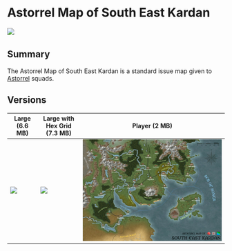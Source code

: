 # Astorrel Map of South East Kardan

<img src="../../images/maps/astorrel-map-of-south-east-kardan/large.jpg" />

## Summary

The Astorrel Map of South East Kardan is a standard issue map given to [Astorrel](../../organisations/astorrel/astorrel.md) squads.

## Versions

| Large (6.6 MB) | Large with Hex Grid (7.3 MB) | Player (2 MB) |
| --- | --- | --- |
| <img src="../../images/maps/astorrel-map-of-south-east-kardan/large.jpg" /> | <img src="../../images/maps/astorrel-map-of-south-east-kardan/large-grid.jpg" /> | <img src="../../images/maps/astorrel-map-of-south-east-kardan/player.jpg" /> |
